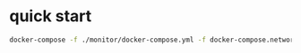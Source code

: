 # quick start

```bash
docker-compose -f ./monitor/docker-compose.yml -f docker-compose.network.yml --profile prometheus  up -d
```